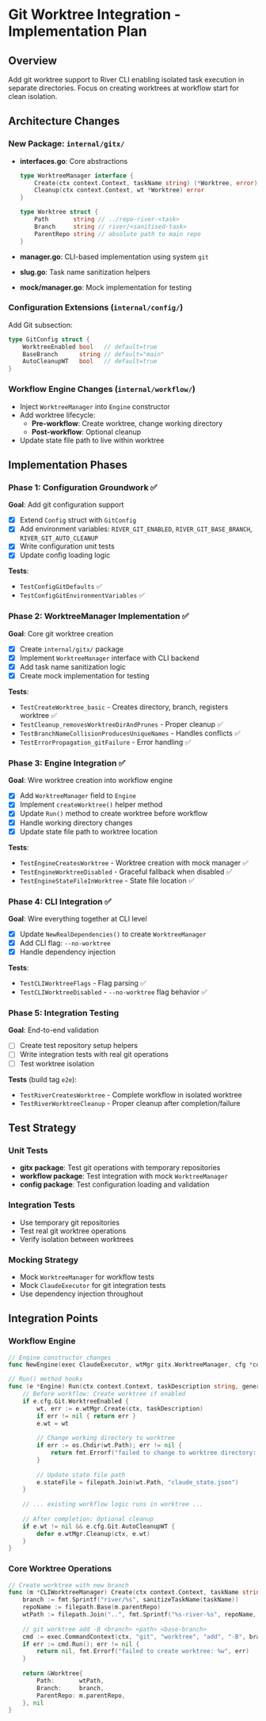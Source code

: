 # Git Worktree Integration - Implementation Plan

## Overview
Add git worktree support to River CLI enabling isolated task execution in separate directories. Focus on creating worktrees at workflow start for clean isolation.

## Architecture Changes

### New Package: `internal/gitx/`
- **interfaces.go**: Core abstractions
  ```go
  type WorktreeManager interface {
      Create(ctx context.Context, taskName string) (*Worktree, error)
      Cleanup(ctx context.Context, wt *Worktree) error
  }

  type Worktree struct {
      Path       string // ../repo-river-<task>
      Branch     string // river/<sanitised-task>
      ParentRepo string // absolute path to main repo
  }
  ```

- **manager.go**: CLI-based implementation using system `git`
- **slug.go**: Task name sanitization helpers
- **mock/manager.go**: Mock implementation for testing

### Configuration Extensions (`internal/config/`)
Add Git subsection:
```go
type GitConfig struct {
    WorktreeEnabled bool   // default=true
    BaseBranch      string // default="main"
    AutoCleanupWT   bool   // default=true
}
```

### Workflow Engine Changes (`internal/workflow/`)
- Inject `WorktreeManager` into `Engine` constructor
- Add worktree lifecycle:
  - **Pre-workflow**: Create worktree, change working directory
  - **Post-workflow**: Optional cleanup
- Update state file path to live within worktree

## Implementation Phases

### Phase 1: Configuration Groundwork ✅
**Goal**: Add git configuration support
- [x] Extend `Config` struct with `GitConfig`
- [x] Add environment variables: `RIVER_GIT_ENABLED`, `RIVER_GIT_BASE_BRANCH`, `RIVER_GIT_AUTO_CLEANUP`
- [x] Write configuration unit tests
- [x] Update config loading logic

**Tests**:
- `TestConfigGitDefaults` ✅
- `TestConfigGitEnvironmentVariables` ✅

### Phase 2: WorktreeManager Implementation ✅
**Goal**: Core git worktree creation
- [x] Create `internal/gitx/` package
- [x] Implement `WorktreeManager` interface with CLI backend
- [x] Add task name sanitization logic
- [x] Create mock implementation for testing

**Tests**:
- `TestCreateWorktree_basic` - Creates directory, branch, registers worktree ✅
- `TestCleanup_removesWorktreeDirAndPrunes` - Proper cleanup ✅
- `TestBranchNameCollisionProducesUniqueNames` - Handles conflicts ✅
- `TestErrorPropagation_gitFailure` - Error handling ✅

### Phase 3: Engine Integration ✅
**Goal**: Wire worktree creation into workflow engine
- [x] Add `WorktreeManager` field to `Engine`
- [x] Implement `createWorktree()` helper method
- [x] Update `Run()` method to create worktree before workflow
- [x] Handle working directory changes
- [x] Update state file path to worktree location

**Tests**:
- `TestEngineCreatesWorktree` - Worktree creation with mock manager ✅
- `TestEngineWorktreeDisabled` - Graceful fallback when disabled ✅
- `TestEngineStateFileInWorktree` - State file location ✅

### Phase 4: CLI Integration ✅
**Goal**: Wire everything together at CLI level
- [x] Update `NewRealDependencies()` to create `WorktreeManager`
- [x] Add CLI flag: `--no-worktree`
- [x] Handle dependency injection

**Tests**:
- `TestCLIWorktreeFlags` - Flag parsing ✅
- `TestCLIWorktreeDisabled` - `--no-worktree` flag behavior ✅

### Phase 5: Integration Testing
**Goal**: End-to-end validation
- [ ] Create test repository setup helpers
- [ ] Write integration tests with real git operations
- [ ] Test worktree isolation

**Tests** (build tag `e2e`):
- `TestRiverCreatesWorktree` - Complete workflow in isolated worktree
- `TestRiverWorktreeCleanup` - Proper cleanup after completion/failure

## Test Strategy

### Unit Tests
- **gitx package**: Test git operations with temporary repositories
- **workflow package**: Test integration with mock `WorktreeManager`
- **config package**: Test configuration loading and validation

### Integration Tests  
- Use temporary git repositories
- Test real git worktree operations
- Verify isolation between worktrees

### Mocking Strategy
- Mock `WorktreeManager` for workflow tests
- Mock `ClaudeExecutor` for git integration tests
- Use dependency injection throughout

## Integration Points

### Workflow Engine
```go
// Engine constructor changes
func NewEngine(exec ClaudeExecutor, wtMgr gitx.WorktreeManager, cfg *config.Config) *Engine

// Run() method hooks
func (e *Engine) Run(ctx context.Context, taskDescription string, generatePlan bool) error {
    // Before workflow: Create worktree if enabled
    if e.cfg.Git.WorktreeEnabled {
        wt, err := e.wtMgr.Create(ctx, taskDescription)
        if err != nil { return err }
        e.wt = wt
        
        // Change working directory to worktree
        if err := os.Chdir(wt.Path); err != nil {
            return fmt.Errorf("failed to change to worktree directory: %w", err)
        }
        
        // Update state file path
        e.stateFile = filepath.Join(wt.Path, "claude_state.json")
    }
    
    // ... existing workflow logic runs in worktree ...
    
    // After completion: Optional cleanup
    if e.wt != nil && e.cfg.Git.AutoCleanupWT {
        defer e.wtMgr.Cleanup(ctx, e.wt)
    }
}
```

### Core Worktree Operations
```go
// Create worktree with new branch
func (m *CLIWorktreeManager) Create(ctx context.Context, taskName string) (*Worktree, error) {
    branch := fmt.Sprintf("river/%s", sanitizeTaskName(taskName))
    repoName := filepath.Base(m.parentRepo)
    wtPath := filepath.Join("..", fmt.Sprintf("%s-river-%s", repoName, slugify(taskName)))
    
    // git worktree add -B <branch> <path> <base-branch>
    cmd := exec.CommandContext(ctx, "git", "worktree", "add", "-B", branch, wtPath, m.baseBranch)
    if err := cmd.Run(); err != nil {
        return nil, fmt.Errorf("failed to create worktree: %w", err)
    }
    
    return &Worktree{
        Path:       wtPath,
        Branch:     branch,
        ParentRepo: m.parentRepo,
    }, nil
}
```
